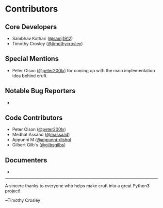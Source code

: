 Contributors
===================

## Core Developers
- Sambhav Kothari ([@samj1912](https://github.com/samj1912))
- Timothy Crosley ([@timothycrosley](https://github.com/timothycrosley))

## Special Mentions
- Peter Olson ([@peter200lx](https://github.com/peter200lx)) for coming up with the main implementation idea behind cruft.

## Notable Bug Reporters
-

## Code Contributors
- Peter Olson ([@peter200lx](https://github.com/peter200lx))
- Medhat Assaad ([@massaad](https://github.com/massaad))
- Appunni M ([@appunni-dishq](https://github.com/appunni-dishq))
- Gilbert Gilb's ([@gilbsgilbs](https://github.com/gilbsgilbs))

## Documenters
-


--------------------------------------------

A sincere thanks to everyone who helps make cruft into a great Python3 project!

~Timothy Crosley
